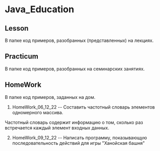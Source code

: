 ﻿# Java_Education
## Lesson 

 В папке код примеров, разобранных (представленных) на лекциях.

## Practicum

  
В папке код примеров, разобранных на семинарских занятиях.

## HomeWork
  
В папке код примеров, заданных на дом.

1) HomeWork_06_12_22 -- Составить частотный словарь элементов одномерного массива.

Частотный словарь содержит информацию о том, сколько раз встречается каждый элемент входных данных.

2) HomeWork_09_12_22 -- Написать программу, показывающую последовательность действий для игры
"Ханойская башня"
